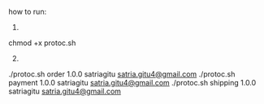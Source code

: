 how to run:

1.
chmod +x protoc.sh

2.
./protoc.sh order 1.0.0 satriagitu satria.gitu4@gmail.com
./protoc.sh payment 1.0.0 satriagitu satria.gitu4@gmail.com
./protoc.sh shipping 1.0.0 satriagitu satria.gitu4@gmail.com
